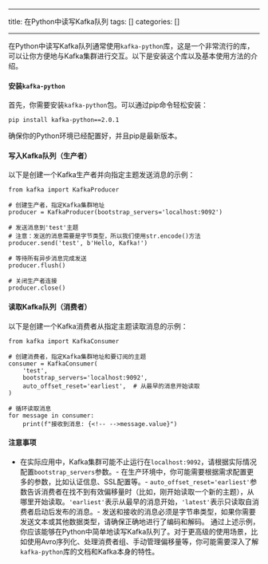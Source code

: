 
--- 
title:  在Python中读写Kafka队列 
tags: []
categories: [] 

---
在Python中读写Kafka队列通常使用`kafka-python`库，这是一个非常流行的库，可以让你方便地与Kafka集群进行交互。以下是安装这个库以及基本使用方法的介绍。

#### 安装`kafka-python`

首先，你需要安装`kafka-python`包。可以通过pip命令轻松安装：

```
pip install kafka-python==2.0.1

```

确保你的Python环境已经配置好，并且pip是最新版本。

#### 写入Kafka队列（生产者）

以下是创建一个Kafka生产者并向指定主题发送消息的示例：

```
from kafka import KafkaProducer

# 创建生产者，指定Kafka集群地址
producer = KafkaProducer(bootstrap_servers='localhost:9092')

# 发送消息到'test'主题
# 注意：发送的消息需要是字节类型，所以我们使用str.encode()方法
producer.send('test', b'Hello, Kafka!')

# 等待所有异步消息完成发送
producer.flush()

# 关闭生产者连接
producer.close()

```

#### 读取Kafka队列（消费者）

以下是创建一个Kafka消费者从指定主题读取消息的示例：

```
from kafka import KafkaConsumer

# 创建消费者，指定Kafka集群地址和要订阅的主题
consumer = KafkaConsumer(
    'test',
    bootstrap_servers='localhost:9092',
    auto_offset_reset='earliest',  # 从最早的消息开始读取
)

# 循环读取消息
for message in consumer:
    print(f"接收到消息: {<!-- -->message.value}")

```

#### 注意事项
- 在实际应用中，Kafka集群可能不止运行在`localhost:9092`，请根据实际情况配置`bootstrap_servers`参数。- 在生产环境中，你可能需要根据需求配置更多的参数，比如认证信息、SSL配置等。- `auto_offset_reset='earliest'`参数告诉消费者在找不到有效偏移量时（比如，刚开始读取一个新的主题），从哪里开始读取。`'earliest'`表示从最早的消息开始，`'latest'`表示只读取自消费者启动后发布的消息。- 发送和接收的消息必须是字节串类型，如果你需要发送文本或其他数据类型，请确保正确地进行了编码和解码。
通过上述示例，你应该能够在Python中简单地读写Kafka队列了。对于更高级的使用场景，比如使用Avro序列化、处理消费者组、手动管理偏移量等，你可能需要深入了解`kafka-python`库的文档和Kafka本身的特性。
